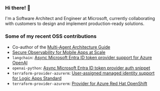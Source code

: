 ### Hi there! 👋

I'm a Software Architect and Engineer at Microsoft, currently collaborating with customers to design and implement production-ready solutions.

### Some of my recent OSS contributions

- Co-author of the [Multi-Agent Architecture Guide](https://github.com/microsoft/multi-agent-reference-architecture)
- [Secure Observability for Mobile Apps at Scale](https://github.com/fedeoliv/secure-observability-mobile-apps)
- `langchain`: [Async Microsoft Entra ID token provider support for Azure OpenAI](https://github.com/langchain-ai/langchain/pull/27488)
- `openai-python`: [Async Microsoft Entra ID token provider auth snippet](https://github.com/openai/openai-python/pull/1787)
- `terraform-provider-azurerm`: [User-assigned managed identity support for Logic Apps Standard](https://github.com/hashicorp/terraform-provider-azurerm/pull/18109)
- `terraform-provider-azurerm`: [Provider for Azure Red Hat OpenShift](https://github.com/hashicorp/terraform-provider-azurerm/pull/24375)
